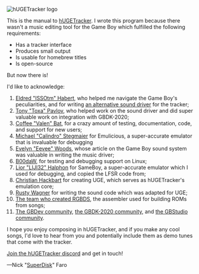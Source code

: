 ![hUGETracker logo](https://camo.githubusercontent.com/47f1b09f240985f1e93c3188ebb73f503a050430a67f18a12411838cc41270b5/68747470733a2f2f6e69636b66612e726f2f696d616765732f485547454c6f676f2e676966)

This is the manual to [hUGETracker](https://github.com/SuperDisk/hUGETracker).
I wrote this program because there wasn't a music editing tool for the Game Boy which fulfilled the following requirements:

- Has a tracker interface
- Produces small output
- Is usable for homebrew titles
- Is open-source

But now there is!

I'd like to acknowledge:

1. [Eldred "ISSOtm" Habert](https://eldred.fr), who helped me navigate the Game Boy's peculiarities, and for writing [an alternative sound driver](https://github.com/ISSOtm/fortISSimO) for the tracker;
1. [Tony "Toxa" Pavlov](https://github.com/untoxa), who helped work on the sound driver and did super valuable work on integration with GBDK-2020;
1. [Coffee "Valen" Bat](https://coffeebat.neocities.org/), for a crazy amount of testing, documentation, code, and support for new users;
1. [Michael "Calindro" Stegmaier](https://emulicious.net) for Emulicious, a super-accurate emulator that is invaluable for debugging
1. [Evelyn "Eevee" Woods](https://eev.ee), whose article on the Game Boy sound system was valuable in writing the music driver;
1. [B00daW](https://battleofthebits.org/barracks/Profile/b00daw), for testing and debugging support on Linux;
1. [Lior "LIJI32" Halphon](https://github.com/LIJI32) for SameBoy, a super-accurate emulator which I used for debugging, and copied the LFSR code from;
1. [Christian Hackbart](https://github.com/TetrisSQC) for creating UGE, which serves as hUGETracker's emulation core;
1. [Rusty Wagner](https://github.com/D0ntPanic) for writing the sound code which was adapted for UGE;
1. [The team who created RGBDS](https://github.com/gbdev/rgbds/contributors), the assembler used for building ROMs from songs;
1. [The GBDev community](https://gbdev.io/), [the GBDK-2020 community](https://gbdk-2020.github.io/gbdk-2020/), and [the GBStudio community](https://www.gbstudio.dev/).

I hope you enjoy composing in hUGETracker, and if you make any cool songs, I'd love to hear from you and potentially include them as demo tunes that come with the tracker.

[Join the hUGETracker discord](https://discord.gg/9DVqN9Jgcv) and get in touch!

—Nick "[SuperDisk](https://nickfa.ro)" Faro
